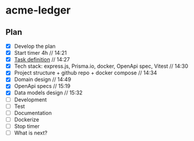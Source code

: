 # acme-ledger

## Plan

- [x] Develop the plan
- [x] Start timer 4h // 14:21
- [x] [Task definition](TASK.md) // 14:27
- [x] Tech stack: express.js, Prisma.io, docker, OpenApi spec, Vitest // 14:30
- [x] Project structure + github repo + docker compose // 14:34
- [x] Domain design // 14:49
- [x] OpenApi specs // 15:19
- [x] Data models design // 15:32
- [ ] Development
- [ ] Test
- [ ] Documentation
- [ ] Dockerize
- [ ] Stop timer
- [ ] What is next?
